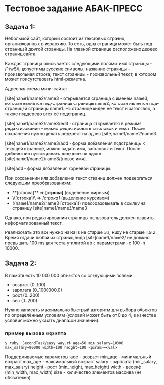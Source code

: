 # Тестовое задание АБАК-ПРЕСС

## Задача 1:

Небольшой сайт, который состоит из текстовых страниц, организованных в иерархию. То есть, одна страница может быть под-страницей другой страницы.
На главной странице расположено дерево страниц сайта.

Каждая страница описывается следующими полями:
имя страницы - /^\w$/i, допустимы русские символы;
название страницы - произвольная строка;
текст страницы - произвольный текст, в котором может присутствовать html-разметка.

Адресная схема мини-сайта:

[site]name1/name2/name3 - открывается страница с именем name3, которая является под-странице страницы name2, которая является под-страницей страницы name1.
На странице виден её текст и заголовок, а также поддерево всех её подстраниц.

[site]name1/name2/name3/edit - страница открывается в режиме редактирования - можно редактировать заголовок и текст.
После сохранения нужно делать редирект на адрес [site]name1/name2/name3.

[site]name1/name2/name3/add - форма добавления подстраницы к текущей странице, можно задать имя, заголовок и текст.
После добавления нужно делать редирект на адрес [site]name1/name2/name3/[новое имя].

[site]add - форма добавления корневой страницы.

При сохранении или добавлении текст страниц должен подвергаться следующим преобразованиям:
- \*\*[строка]\*\* => <b>[строка]</b> (выделение жирным)
- \\\\[строка]\\\\ => <i>[строка]</i> (выделение курсивом)
- ((name1/name2/name3 [строка])) преобразовывать в ссылку на страницу [site]name1/name2/name3

Однако, при редактировании страницы пользователь должен править неформатированный текст.

Реализовать это всё нужно на Rails не старше 3.1, Ruby не старше 1.9.2.
Время отдачи любой из страниц вида [site]name1/name2/ не должно превышать 100 ms  для теста утилитой ab c параметрами -с 100 -n 10000.

## Задача 2:

В памяти есть 10 000 000 объектов со следующими полями:
- возраст (0..100)
- зарплата (0..1000000.0)
- рост (0..200)
- вес (0..200)

Нужно написать максимально быстрый алгоритм для выбора объектов по определённым условиям (условий может быть от 0 до 4, в качестве условия можно указать диапазон значений).

### пример вызова скрипта
```
$ ruby _SecondTask/easy_way.rb age=50 min_salary=10000 max_salary=90000 width=100 height=100 <param>=<val>
```
Поддерживаемые параметры:
age - возраст
min_age - минимальный возраст
max_age - максимальный возраст
salary - зарплата (min_salary, max_salary)
height - рост (min_height, max_height)
width - весекф (min_width, max_width)
size - количество элементов массива (не обязателен)